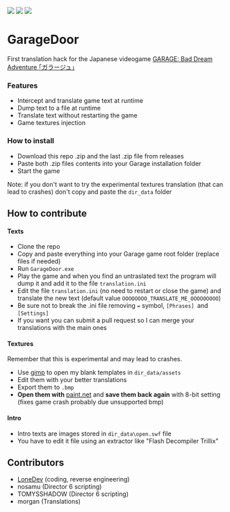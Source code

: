 ![](https://img.shields.io/github/stars/LoneDev6/GarageDoor.svg) ![](https://img.shields.io/github/forks/LoneDev6/GarageDoor.svg) ![](https://img.shields.io/github/issues/LoneDev6/GarageDoor.svg)
# GarageDoor

First translation hack for the Japanese videogame [GARAGE: Bad Dream Adventure  ｢ガラージュ｣](https://lostmediaarchive.fandom.com/wiki/Garage:_Bad_Dream_Adventure_(Limited_Release_1999_Japanese_Point-and-Click_Game) "GARAGE: Bad Dream Adventure  ｢ガラージュ｣")


### Features

- Intercept and translate game text at runtime
- Dump text to a file at runtime
- Translate text without restarting the game
- Game textures injection

### How to install
- Download this repo .zip and the last .zip file from releases
- Paste both .zip files contents into your Garage installation folder
- Start the game

Note: if you don't want to try the experimental textures translation (that can lead to crashes) don't copy and paste the `dir_data` folder


## How to contribute
#### Texts
- Clone the repo
- Copy and paste everything into your Garage game root folder (replace files if needed)
- Run `GarageDoor.exe`
- Play the game and when you find an untraslated text the program will dump it and add it to the file `translation.ini`
- Edit the file `translation.ini` (no need to restart or close the game) and translate the new text (default value `OOOOOOOO_TRANSLATE_ME_OOOOOOOOO`)
- Be sure not to break the .ini file removing `=` symbol, `[Phrases] `and `[Settings]`
- If you want you can submit a pull request so I can merge your translations with the main ones

#### Textures
Remember that this is experimental and may lead to crashes.
- Use [gimp](https://www.gimp.org/downloads/ "gimp") to open my blank templates in `dir_data/assets`
- Edit them with your better translations
- Export them to `.bmp `
- **Open them with** [paint.net](https://www.getpaint.net/download.html "paint.net") and **save them back again** with 8-bit setting (fixes game crash probably due unsupported bmp)

#### Intro
- Intro texts are images stored in `dir_data\open.swf` file
- You have to edit it file using an extractor like "Flash Decompiler Trillix"

## Contributors
- [LoneDev](https://github.com/LoneDev6 "LoneDev") (coding, reverse engineering)
- nosamu (Director 6 scripting)
- TOMYSSHADOW (Director 6 scripting)
- morgan (Translations)

